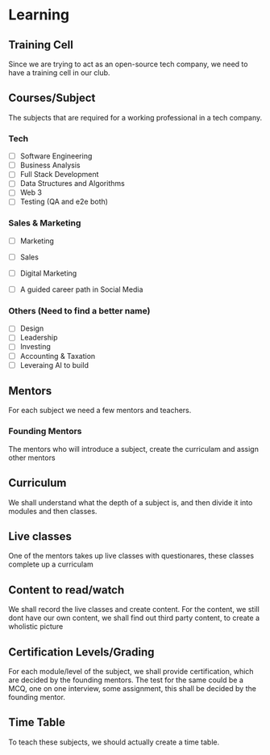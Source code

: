 # Learning

## Training Cell
Since we are trying to act as an open-source tech company, we need to have a training cell in our club.

## Courses/Subject

The subjects that are required for a working professional in a tech company.

### Tech
- [ ] Software Engineering
- [ ] Business Analysis
- [ ] Full Stack Development
- [ ] Data Structures and Algorithms
- [ ] Web 3
- [ ] Testing (QA and e2e both)

### Sales & Marketing
- [ ] Marketing
- [ ] Sales
- [ ] Digital Marketing
- [ ] A guided career path in Social Media


### Others (Need to find a better name)

- [ ] Design
- [ ] Leadership
- [ ] Investing
- [ ] Accounting & Taxation
- [ ] Leveraing AI to build

## Mentors

For each subject we need a few mentors and teachers.

### Founding Mentors

The mentors who will introduce a subject, create the curriculam and assign other mentors

## Curriculum 
We shall understand what the depth of a subject is, and then divide it into modules and then classes.

## Live classes
One of the mentors takes up live classes with questionares, these classes complete up a curriculam

## Content to read/watch
We shall record the live classes and create content. For the content, we still dont have our own content, we shall find out third party content, to create a wholistic picture

## Certification Levels/Grading
For each module/level of the subject, we shall provide certification, which are decided by the founding mentors. The test for the same could be a MCQ, one on one interview, some assignment, this shall be decided by the founding mentor.

## Time Table
To teach these subjects, we should actually create a time table.
